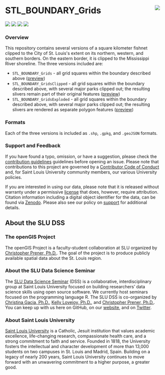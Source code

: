 # STL_BOUNDARY_Grids <img src="https://slu-dss.github.io/img/gisLogoSm.png" align="right" />

[![](https://img.shields.io/badge/extent-st.%20louis%20city-red.svg)](https://github.com/slu-openGIS/STL_BOUNDARY_Grids/)
[![](https://img.shields.io/github/release/slu-openGIS/STL_BOUNDARY_Grids.svg?label=version)](https://github.com/slu-openGIS/STL_BOUNDARY_Grids/releases)
[![](https://img.shields.io/github/last-commit/slu-openGIS/STL_BOUNDARY_Grids.svg)](https://github.com/slu-openGIS/STL_BOUNDARY_Grids/commits/master)
[![](https://img.shields.io/github/repo-size/slu-openGIS/STL_BOUNDARY_Grids.svg)](https://github.com/slu-openGIS/STL_BOUNDARY_Grids/)

### Overview
This repository contains several versions of a square kilometer fishnet clipped to the City of St. Louis's extent on its northern, western, and southern borders. On the eastern border, it is clipped to the Mississippi River shoreline. The three versions included are:

* `STL_BOUNDARY_Grids` - all grid squares within the boundary described above ([preview](https://github.com/slu-openGIS/STL_BOUNDARY_Grids/blob/master/STL_BOUNDARY_Grids/geoJSON/STL_BOUNDARY_Grids.geoJSON))
* `STL_BOUNDARY_GridsClipped` - all grid squares within the boundary described above, with several major parks clipped out; the resulting slivers remain part of their original features ([preview](https://github.com/slu-openGIS/STL_BOUNDARY_Grids/blob/master/STL_BOUNDARY_GridsClipped/geoJSON/STL_BOUNDARY_GridsClipped.geoJSON))
* `STL_BOUNDARY_GridsExploded` - all grid squares within the boundary described above, with several major parks clipped out; the resulting slivers are rendered as separate polygon features ([preview](STL_BOUNDARY_GridsExploded/geoJSON/STL_BOUNDARY_GridsExploded.geoJSON))

### Formats
Each of the three versions is included as `.shp`, `.gpkg`, and `.geoJSON` formats.

### Support and Feedback
If you have found a typo, omission, or have a suggestion, please check the [contribution guidelines](.github/CONTRIBUTING.md) guidelines before opening an issue. Please note that contributions to this project are governed by a [Contributor Code of Conduct](.github/CODE_OF_CONDUCT.md) and, for Saint Louis University community members, our various University policies.

If you are interested in using our data, please note that it is released without warranty under a permissive [license](LICENSE) that does, however, require attribution. Citation information including a digital object identifier for the data, can be found via [Zenodo](https://zenodo.org/record/1214213). Please also see our policy on [support](.github/SUPPORT.md) for additional details.

## About the SLU DSS
### The openGIS Project
The openGIS Project is a faculty-student collaboration at SLU organized by [Christopher Prener, Ph.D.](mailto:chris.prener@slu.edu}). The goal of the project is to produce publicly available spatial data about the St. Louis region.

### About the SLU Data Science Seminar
The [SLU Data Science Seminar](https://slu-dss.githb.io) (DSS) is a collaborative, interdisciplinary group at Saint Louis University focused on building researchers’ data science skills using open source software. We currently host seminars focused on the programming language R. The SLU DSS is co-organized by [Christina Gacia, Ph.D.](mailto:christina.garcia@slu.edu), [Kelly Lovejoy, Ph.D.](mailto:kelly.lovejoy@slu.edu@slu.edu), and [Christopher Prener, Ph.D.](mailto:chris.prener@slu.edu}). You can keep up with us here on GitHub, on our [website](https://slu-dss.githb.io), and on [Twitter](https://twitter.com/SLUDSS).

### About Saint Louis University
[Saint Louis University](http://wwww.slu.edu) is a Catholic, Jesuit institution that values academic excellence, life-changing research, compassionate health care, and a strong commitment to faith and service. Founded in 1818, the University fosters the intellectual and character development of more than 13,000 students on two campuses in St. Louis and Madrid, Spain. Building on a legacy of nearly 200 years, Saint Louis University continues to move forward with an unwavering commitment to a higher purpose, a greater good.

